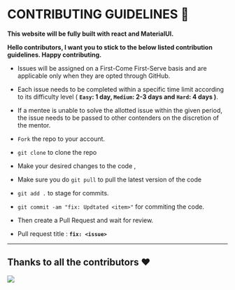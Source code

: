# CONTRIBUTING GUIDELINES 🔐

**This website will be fully built with react and MaterialUI.**

**Hello contributors, I want you to stick to the below listed contribution guidelines. Happy contributing.**

- Issues will be assigned on a First-Come First-Serve basis and are applicable only when they are opted through GitHub.

- Each issue needs to be completed within a specific time limit according to its difficulty level ( **`Easy`: 1 day, `Medium`: 2-3 days and `Hard`: 4 days )**.

- If a mentee is unable to solve the allotted issue within the given period, the issue needs to be passed to other contenders on the discretion of the mentor.

- `Fork` the repo to your account.
- `git clone` to clone the repo
- Make your desired changes to the code ,
- Make sure you do `git pull` to pull the latest version of the code
- `git add .` to stage for commits.
- `git commit -am "fix: Updtated <item>"` for commiting the code.
- Then create a Pull Request and wait for review.
- Pull request title : **`fix: <issue>`**

---

## Thanks to all the contributors ❤️

<a href="https://github.com/legendarykamal/Lets-go-shop/graphs/contributors">
  <img src="https://contrib.rocks/image?repo=legendarykamal/Lets-go-shop" />
</a>
